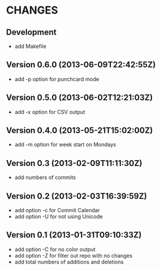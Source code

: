 CHANGES
=======

## Development

* add Makefile

## Version 0.6.0 (2013-06-09T22:42:55Z)

* add -p option for punchcard mode

## Version 0.5.0 (2013-06-02T12:21:03Z)

 * add -x option for CSV output

## Version 0.4.0 (2013-05-21T15:02:00Z)

 * add -m option for week start on Mondays

## Version 0.3 (2013-02-09T11:11:30Z)

 * add numbers of commits

## Version 0.2 (2013-02-03T16:39:59Z)

 * add option -c for Commit Calendar
 * add option -U for not using Unicode

## Version 0.1 (2013-01-31T09:10:33Z)

 * add option -C for no color output
 * add option -Z for filter out repo with no changes
 * add total numbers of additions and deletions
